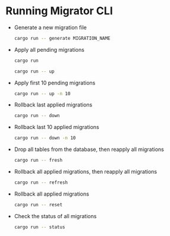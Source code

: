 # Running Migrator CLI

-   Generate a new migration file
    ```sh
    cargo run -- generate MIGRATION_NAME
    ```
-   Apply all pending migrations
    ```sh
    cargo run
    ```
    ```sh
    cargo run -- up
    ```
-   Apply first 10 pending migrations
    ```sh
    cargo run -- up -n 10
    ```
-   Rollback last applied migrations
    ```sh
    cargo run -- down
    ```
-   Rollback last 10 applied migrations
    ```sh
    cargo run -- down -n 10
    ```
-   Drop all tables from the database, then reapply all migrations
    ```sh
    cargo run -- fresh
    ```
-   Rollback all applied migrations, then reapply all migrations
    ```sh
    cargo run -- refresh
    ```
-   Rollback all applied migrations
    ```sh
    cargo run -- reset
    ```
-   Check the status of all migrations
    ```sh
    cargo run -- status
    ```
